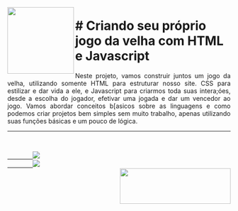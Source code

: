 <p><img src="https://user-images.githubusercontent.com/63436406/146696417-5f17c725-d800-4140-9693-bb980e592ff3.png" align="left" height="150px" width="150px">
    <h1># Criando seu próprio jogo da velha com HTML e Javascript</h1> 
    <p align="justify">
    Neste projeto, vamos construir juntos um jogo da velha, utilizando somente HTML para estruturar nosso site. CSS para estilizar e dar vida a ele, e Javascript para criarmos toda suas intera;óes, desde a escolha do jogador, efetivar uma jogada e dar um vencedor ao jogo. Vamos abordar conceitos b[asicos sobre as linguagens e como podemos criar projetos bem simples sem muito trabalho, apenas utilizando suas funções básicas e um pouco de lógica.
    </p>
</p>      

---

<br>
    <code><a href="https:/discord.com">
        <img src="https://img.shields.io/badge/Léo Albergaria%20-%237289DA.svg?&style=for-the-badge&logo=discord&logoColor=white" /></a></code>
    <code><a href="https://www.linkedin.com/in/adm-leo-albergaria/">
        <img src="https://img.shields.io/badge/linkedin%20-%230077B5.svg?&style=for-the-badge&logo=linkedin&logoColor=white" /></a></code>
<br>     

<a href="https://https://web.dio.me/home">
    <img src="https://user-images.githubusercontent.com/63436406/141657590-d3254d20-6606-4d74-afe2-e084042b41b7.png" align="right" height="80px" width="250px" ></a>
